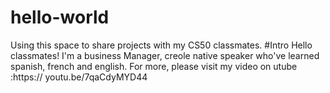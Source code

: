 # hello-world
Using this space to share projects with my CS50 classmates. #Intro
Hello classmates! I'm a business Manager, creole native speaker who've learned spanish, french and english. For more, please visit my video on utube :https:// youtu.be/7qaCdyMYD44 
